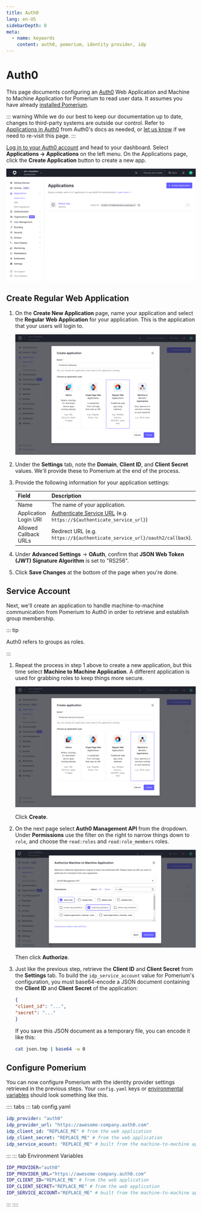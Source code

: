```yaml
---
title: Auth0
lang: en-US
sidebarDepth: 0
meta:
  - name: keywords
    content: auth0, pomerium, identity provider, idp
---
```


# Auth0

This page documents configuring an [Auth0] Web Application and Machine to Machine Application for Pomerium to read user data. It assumes you have already [installed Pomerium](/install/readme.md).

::: warning
While we do our best to keep our documentation up to date, changes to third-party systems are outside our control. Refer to [Applications in Auth0](https://auth0.com/docs/applications) from Auth0's docs as needed, or [let us know](https://github.com/pomerium/pomerium/issues/new?assignees=&labels=&template=bug_report.md) if we need to re-visit this page.
:::

[Log in to your Auth0 account](https://manage.auth0.com/) and head to your dashboard. Select **Applications → Applications** on the left menu. On the Applications page, click the **Create Application** button to create a new app.

![Auth0 Applications Dashboard](./img/auth0/dashboard.png)

## Create Regular Web Application

1. On the **Create New Application** page, name your application and select the **Regular Web Application** for your application. This is the application that your users will login to.

   ![Auth0 Create Application Select Platform](./img/auth0/create.png)

1. Under the **Settings** tab, note the **Domain**, **Client ID**, and **Client Secret** values. We'll provide these to Pomerium at the end of the process.

1. Provide the following information for your application settings:

   | Field                        | Description                                                               |
   | ---------------------------- | ------------------------------------------------------------------------- |
   | Name                         | The name of your application.                                             |
   | Application Login URI        | [Authenticate Service URL] (e.g. `https://${authenticate_service_url}`)   |
   | Allowed Callback URLs        | Redirect URL (e.g. `https://${authenticate_service_url}/oauth2/callback`).|

1. Under **Advanced Settings** → **OAuth**, confirm that **JSON Web Token (JWT) Signature Algorithm** is set to "RS256".

1. Click **Save Changes** at the bottom of the page when you're done.

## Service Account

Next, we'll create an application to handle machine-to-machine communication from Pomerium to Auth0 in order to retrieve and establish group membership.

::: tip

Auth0 refers to groups as roles.

:::

1. Repeat the process in step 1 above to create a new application, but this time select **Machine to Machine Application**. A different application is used for grabbing roles to keep things more secure.

   ![Auth Create Application Select Service Account Platform](./img/auth0/create-m2m.png)

   Click **Create**.

1. On the next page select **Auth0 Management API** from the dropdown. Under **Permissions** use the filter on the right to narrow things down to `role`, and choose the `read:roles` and `read:role_members` roles.

   ![Auth0 Management API Scopes](./img/auth0/m2m-scopes.png)

   Then click **Authorize**.

1. Just like the previous step, retrieve the **Client ID** and **Client Secret** from the **Settings** tab. To build the `idp_service_account` value for Pomerium's configuration, you must base64-encode a JSON document containing the **Client ID** and **Client Secret** of the application:

   ```json
   {
   "client_id": "...",
   "secret": "..."
   }
   ```

   If you save this JSON document as a temporary file, you can encode it like this:

   ```bash
   cat json.tmp | base64 -w 0
   ```

## Configure Pomerium

You can now configure Pomerium with the identity provider settings retrieved in the previous steps. Your `config.yaml` keys or [environmental variables] should look something like this.

:::: tabs
::: tab config.yaml
```yaml
idp_provider: "auth0"
idp_provider_url: "https://awesome-company.auth0.com"
idp_client_id: "REPLACE_ME" # from the web application
idp_client_secret: "REPLACE_ME" # from the web application
idp_service_acount: "REPLACE_ME" # built from the machine-to-machine application, base64-encoded
```
:::
::: tab Environment Variables
```bash
IDP_PROVIDER="auth0"
IDP_PROVIDER_URL="https://awesome-company.auth0.com"
IDP_CLIENT_ID="REPLACE_ME" # from the web application
IDP_CLIENT_SECRET="REPLACE_ME" # from the web application
IDP_SERVICE_ACCOUNT="REPLACE_ME" # built from the machine-to-machine application, base64-encoded
```
:::
::::

[Auth0]: https://auth0.com/
[authenticate service url]: reference/readme.md#authenticate-service-url
[environmental variables]: https://en.wikipedia.org/wiki/Environment_variable
